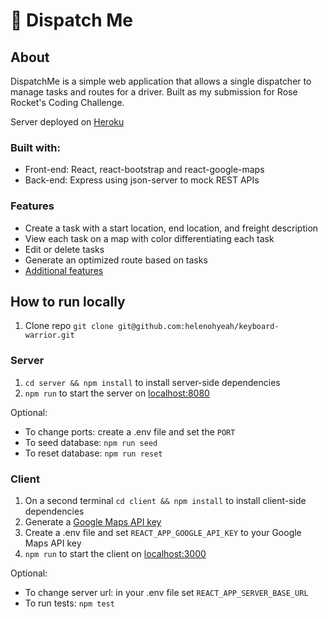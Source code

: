 # 🚚 Dispatch Me

## About

DispatchMe is a simple web application that allows a single dispatcher to manage tasks and routes for a driver. Built as my submission for Rose Rocket's Coding Challenge.

Server deployed on [Heroku](https://dispatch-app-challenge.herokuapp.com/api/tasks)

### Built with:

- Front-end: React, react-bootstrap and react-google-maps
- Back-end: Express using json-server to mock REST APIs

### Features

- Create a task with a start location, end location, and freight description
- View each task on a map with color differentiating each task
- Edit or delete tasks
- Generate an optimized route based on tasks
- [Additional features](./FEATURES.md)

## How to run locally

1. Clone repo `git clone git@github.com:helenohyeah/keyboard-warrior.git`

### Server

1. `cd server && npm install` to install server-side dependencies
2. `npm run` to start the server on [localhost:8080](http://localhost:8080/)

Optional:

- To change ports: create a .env file and set the `PORT`
- To seed database: `npm run seed`
- To reset database: `npm run reset`

### Client

1. On a second terminal `cd client && npm install` to install client-side dependencies
2. Generate a [Google Maps API key](https://developers.google.com/maps/documentation/javascript/get-api-key)
3. Create a .env file and set `REACT_APP_GOOGLE_API_KEY` to your Google Maps API key
4. `npm run` to start the client on [localhost:3000](http://localhost:3000/)

Optional:

- To change server url: in your .env file set `REACT_APP_SERVER_BASE_URL`
- To run tests: `npm test`
